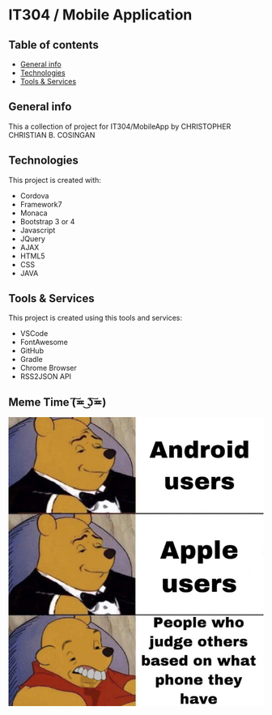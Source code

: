 # IT304 / Mobile Application

## Table of contents
* [General info](#general-info)
* [Technologies](#technologies)
* [Tools & Services](#Tools-&-Services)

## General info
This a collection of project for IT304/MobileApp 
by CHRISTOPHER CHRISTIAN B. COSINGAN
	
## Technologies
This project is created with:
* Cordova
* Framework7
* Monaca
* Bootstrap 3 or 4
* Javascript
* JQuery
* AJAX
* HTML5
* CSS
* JAVA
	
## Tools & Services
This project is created using this tools and services:
* VSCode
* FontAwesome
* GitHub
* Gradle
* Chrome Browser
* RSS2JSON API

## Meme Time (͠≖ ͜ʖ͠≖)
![LOL](./t9n1peqgw6751.jpg)
